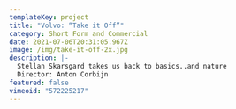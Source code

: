 ```yaml
---
templateKey: project
title: "Volvo: “Take it Off”"
category: Short Form and Commercial
date: 2021-07-06T20:31:05.967Z
image: /img/take-it-off-2x.jpg
description: |-
  Stellan Skarsgard takes us back to basics..and nature
  Director: Anton Corbijn
featured: false
vimeoid: "572225217"
---
```

